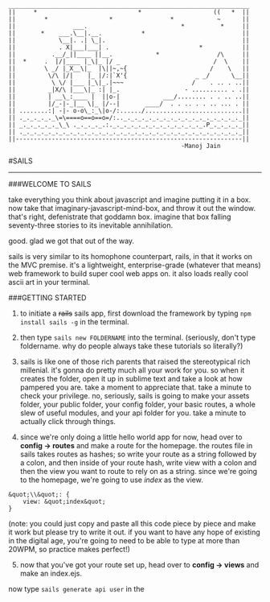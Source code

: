 	___________________________________________________________________
	||     *                            *                    ((   *  ||
	||        *                 *                *            ~      ||
	||                ___.                          *          *     ||
	||       *    ___.\__|.__.           *                           ||
	||            \__|. .| \_|.                                      ||
	||            . X|___|___| .                         *           ||
	||          .__/_||____ ||__.            *                /\     ||
	||  *     .  |/|____ |_\|_ |/ _                          /  \    ||
	||        \ _/ |_X__\|_  |\||~,~{                       /    \   ||
	||         \/\ |/|    |_ |/:|`X'{                   _ _/      \__||
	||          \ \/ |___ |_\|_.|~~~                   /    . .. . ..||
	||         _|X/\ |___\|_ :| |_.                  - .......... . .||
	||         | __\_:____ |  ||o-|            ___/........ . . .. ..||
	||         |/_-|-_|__ \|_ |/--|       ____/  . . .. . . .. ... . ||
	|| ........:| -|- o-o\_:_\|o-/:....../...........................||
	|| ._._._._._\=\====o==o==o=/:.._._._._._._._._._._._._._._._._._||
	|| _._._._._._\_\ ._._._._.:._._._._._._._._._._._._._.P_._._._._||
	|| ._._._._._._._._._._._._._._._._._._._._._._._._._._._._._._._||
	||---------------------------------------------------------------||
	                                                -Manoj Jain



#SAILS

***** 

###WELCOME TO SAILS

take everything you think about javascript and imagine putting it in a box. now take that imaginary-javascript-mind-box, and throw it out the window. that's right, defenistrate that goddamn box. imagine that box falling seventy-three stories to its inevitable annihilation. 

good. glad we got that out of the way.

sails is very similar to its homophone counterpart, rails, in that it works on the MVC premise. it's a lightweight, enterprise-grade (whatever that means) web framework to build super cool web apps on. it also loads really cool ascii art in your terminal.

###GETTING STARTED

1. to initiate a ~~rails~~ sails app, first download the framework by typing ```npm install sails -g``` in the terminal.

2. then type ```sails new FOLDERNAME``` into the terminal. (seriously, don't type foldername. why do people always take these tutorials so literally?)

3. sails is like one of those rich parents that raised the stereotypical rich millenial. it's gonna do pretty much all your work for you. so when it creates the folder, open it up in sublime text and take a look at how pampered you are. take a moment to appreciate that. take a minute to check your privilege. no, seriously, sails is going to make your assets folder, your public folder, your config folder, your basic routes, a whole slew of useful modules, and your api folder for you. take a minute to actually click through things.

4. since we're only doing a little hello world app for now, head over to **config → routes** and make a route for the homepage. the routes file in sails takes routes as hashes; so write your route as a string followed by a colon, and then inside of your route hash, write view with a colon and then the view you want to route to rely on as a string. since we're going to the homepage, we're going to use *index* as the view.

```
&quot;\\&quot;: {   
	view: &quot;index&quot;   
}   
```

(note: you could just copy and paste all this code piece by piece and make it work but please try to write it out. if you want to have any hope of existing in the digital age, you're going to need to be able to type at more than 20WPM, so practice makes perfect!)

5. now that you've got your route set up, head over to **config → views** and make an index.ejs. 


now type ```sails generate api user``` in the 
